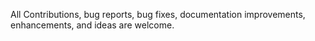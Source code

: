 All Contributions, bug reports, bug fixes, documentation improvements, enhancements, and ideas are welcome. 
